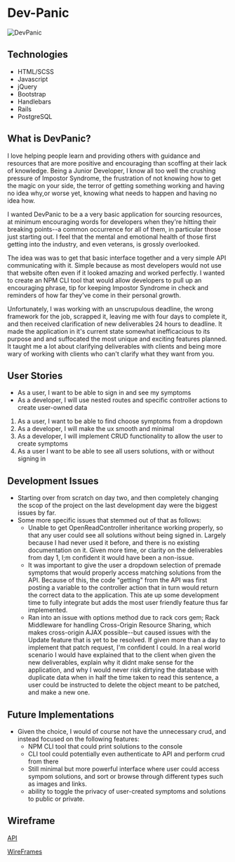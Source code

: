 # Dev-Panic


![DevPanic](http://i.imgur.com/lRlbq9P.png)


## Technologies

-   HTML/SCSS
-   Javascript
-   jQuery
-   Bootstrap
-   Handlebars
-   Rails
- PostgreSQL

## What is DevPanic?

I love helping people learn and providing others with guidance and resources that are more positive and encouraging than scoffing at their lack of knowledge. Being a Junior Developer, I know all too well the crushing pressure of Impostor Syndrome, the frustration of not knowing how to get the magic on your side, the terror of getting something working and having no idea why,or worse yet, knowing what needs to happen and having no idea how.

I wanted DevPanic to be a a very basic application for sourcing resources, at minimum encouraging words for developers when they're hitting their breaking points--a common occurrence for all of them, in particular those just starting out. I feel that the mental and emotional health of those first getting into the industry, and even veterans, is grossly overlooked.

The idea was was to get that basic interface together and a very simple API communicating with it. Simple because as most developers would not use that website often even if it looked amazing and worked perfectly. I wanted to create an NPM CLI tool that would allow developers to pull up an encouraging phrase, tip for keeping Impostor Syndrome in check and reminders of how far they've come in their personal growth.

Unfortunately, I was working with an unscrupulous deadline, the wrong framework for the job, scrapped it, leaving me with four days to complete it, and then received clarification of new deliverables 24 hours to deadline. It made the application in it's current state somewhat inefficacious to its purpose and and suffocated the most unique and exciting features planned. It taught me a lot about clarifying deliverables with clients and being more wary of working with clients who can't clarify what they want from you.



## User Stories

-  As a user, I want to be able to sign in and see my symptoms
- As a developer, I will use nested routes and specific controller actions to create user-owned data
1.  As a user, I want to be able to find choose symptoms from a dropdown
1.  As a developer, I will make the ux smooth and minimal
1.  As a developer, I will implement CRUD functionality to allow the user to create symptoms
2. As a user I want to be able to see all users solutions, with or without signing in

## Development Issues

- Starting over from scratch on day two, and then completely changing the scop of the project on the last development day were the biggest issues by far.
- Some more specific issues that stemmed out of that as follows:
  - Unable to get OpenReadController inheritance working properly, so that any user could see all solutions without being signed in. Largely because I had never used it before, and there is no existing documentation on it. Given more time, or clarity on the deliverables from day 1, I;m confident it would have been a non-issue.
  - It was important to give the user a dropdown selection of premade symptoms that would properly access matching solutions from the API. Because of this, the code "getting" from the API was first posting a variable to the controller action that in turn would return the correct data to the application. This ate up some development time to fully integrate but adds the most user friendly feature thus far implemented.
  - Ran into an issue with options method due to rack cors gem; Rack Middleware for handling Cross-Origin Resource Sharing, which makes cross-origin AJAX possible--but caused issues with the Update feature that is yet to be resolved. If given more than a day to implement that patch request, I'm confident I could. In a real world scenario I would have explained that to the client when given the new deliverables, explain why it didnt make sense for the application, and why I would never risk dirtying the database with duplicate data when in half the time taken to read this sentence, a user could be instructed to delete the object meant to be patched, and make a new one.

## Future Implementations

- Given the choice, I would of course not have the unnecessary crud, and instead focused on the following features:
  - NPM CLI tool that could print solutions to the console
  - CLI tool could potentially even authenticate to API and perform crud from there
  - Still minimal but more powerful interface where user could access sympom solutions, and sort or browse through different types such as images and links.
  - ability to toggle the privacy of user-created symptoms and solutions to public or private.

## Wireframe

[API](https://github.com/Benjamski/dev-panic-server)

[WireFrames](http://i.imgur.com/QFNMWUe.png)
